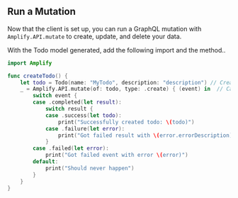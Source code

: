 ## Run a Mutation

Now that the client is set up, you can run a GraphQL mutation with `Amplify.API.mutate` to create, update, and delete your data.

With the Todo model generated, add the following import and the method..

```swift
import Amplify

func createTodo() {
    let todo = Todo(name: "MyTodo", description: "description") // Create an instance of the Model you want to mutate
    _ = Amplify.API.mutate(of: todo, type: .create) { (event) in  // Call Mutate with the model with `create` mutation type. You can also `update` or `delete`
        switch event {
        case .completed(let result):
            switch result {
            case .success(let todo):
                print("Successfully created todo: \(todo)")
            case .failure(let error):
                print("Got failed result with \(error.errorDescription)")
            }
        case .failed(let error):
            print("Got failed event with error \(error)")
        default:
            print("Should never happen")
        }
    }
}

```